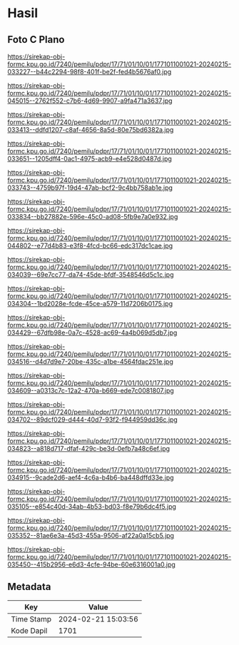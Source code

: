 # Hasil

## Foto C Plano

https://sirekap-obj-formc.kpu.go.id/7240/pemilu/pdpr/17/71/01/10/01/1771011001021-20240215-033227--b44c2294-98f8-401f-be2f-fed4b5676af0.jpg

https://sirekap-obj-formc.kpu.go.id/7240/pemilu/pdpr/17/71/01/10/01/1771011001021-20240215-045015--2762f552-c7b6-4d69-9907-a9fa471a3637.jpg

https://sirekap-obj-formc.kpu.go.id/7240/pemilu/pdpr/17/71/01/10/01/1771011001021-20240215-033413--ddfd1207-c8af-4656-8a5d-80e75bd6382a.jpg

https://sirekap-obj-formc.kpu.go.id/7240/pemilu/pdpr/17/71/01/10/01/1771011001021-20240215-033651--1205dff4-0ac1-4975-acb9-e4e528d0487d.jpg

https://sirekap-obj-formc.kpu.go.id/7240/pemilu/pdpr/17/71/01/10/01/1771011001021-20240215-033743--4759b97f-19d4-47ab-bcf2-9c4bb758ab1e.jpg

https://sirekap-obj-formc.kpu.go.id/7240/pemilu/pdpr/17/71/01/10/01/1771011001021-20240215-033834--bb27882e-596e-45c0-ad08-5fb9e7a0e932.jpg

https://sirekap-obj-formc.kpu.go.id/7240/pemilu/pdpr/17/71/01/10/01/1771011001021-20240215-044802--e77d4b83-e3f8-4fcd-bc66-edc317dc1cae.jpg

https://sirekap-obj-formc.kpu.go.id/7240/pemilu/pdpr/17/71/01/10/01/1771011001021-20240215-034039--69e7cc77-da74-45de-bfdf-3548546d5c1c.jpg

https://sirekap-obj-formc.kpu.go.id/7240/pemilu/pdpr/17/71/01/10/01/1771011001021-20240215-034304--1bd2028e-fcde-45ce-a579-11d7206b0175.jpg

https://sirekap-obj-formc.kpu.go.id/7240/pemilu/pdpr/17/71/01/10/01/1771011001021-20240215-034429--67dfb98e-0a7c-4528-ac69-4a4b069d5db7.jpg

https://sirekap-obj-formc.kpu.go.id/7240/pemilu/pdpr/17/71/01/10/01/1771011001021-20240215-034516--d4d7d9e7-20be-435c-a1be-4564fdac251e.jpg

https://sirekap-obj-formc.kpu.go.id/7240/pemilu/pdpr/17/71/01/10/01/1771011001021-20240215-034609--a0313c7c-12a2-470a-b669-ede7c0081807.jpg

https://sirekap-obj-formc.kpu.go.id/7240/pemilu/pdpr/17/71/01/10/01/1771011001021-20240215-034702--89dcf029-d444-40d7-93f2-f944959dd36c.jpg

https://sirekap-obj-formc.kpu.go.id/7240/pemilu/pdpr/17/71/01/10/01/1771011001021-20240215-034823--a818d717-dfaf-429c-be3d-0efb7a48c6ef.jpg

https://sirekap-obj-formc.kpu.go.id/7240/pemilu/pdpr/17/71/01/10/01/1771011001021-20240215-034915--9cade2d6-aef4-4c6a-b4b6-ba448dffd33e.jpg

https://sirekap-obj-formc.kpu.go.id/7240/pemilu/pdpr/17/71/01/10/01/1771011001021-20240215-035105--e854c40d-34ab-4b53-bd03-f8e79b6dc4f5.jpg

https://sirekap-obj-formc.kpu.go.id/7240/pemilu/pdpr/17/71/01/10/01/1771011001021-20240215-035352--81ae6e3a-45d3-455a-9506-af22a0a15cb5.jpg

https://sirekap-obj-formc.kpu.go.id/7240/pemilu/pdpr/17/71/01/10/01/1771011001021-20240215-035450--415b2956-e6d3-4cfe-94be-60e6316001a0.jpg


## Metadata

| Key        | Value               |
| ---------- | ------------------- |
| Time Stamp | 2024-02-21 15:03:56 |
| Kode Dapil | 1701                |



